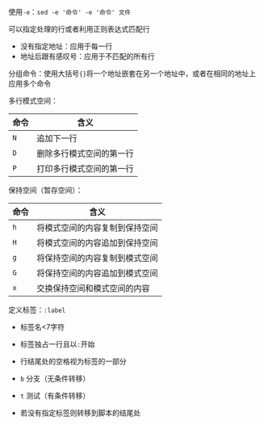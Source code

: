 使用`-e`：`sed -e '命令' -e '命令' 文件`

可以指定处理的行或者利用正则表达式匹配行

- 没有指定地址：应用于每一行
- 地址后跟有感叹号：应用于不匹配的所有行

分组命令：使用大括号`{}`将一个地址嵌套在另一个地址中，或者在相同的地址上应用多个命令

多行模式空间：

|命令|含义|
|---|---|
|`N`|追加下一行|
|`D`|删除多行模式空间的第一行|
|`P`|打印多行模式空间的第一行|

保持空间（暂存空间）：

|命令|含义|
|---|---|
|`h`|将模式空间的内容复制到保持空间|
|`H`|将模式空间的内容追加到保持空间|
|`g`|将保持空间的内容复制到模式空间|
|`G`|将保持空间的内容追加到模式空间|
|`x`|交换保持空间和模式空间的内容|

定义标签：`:label`

- 标签名<7字符
- 标签独占一行且以`:`开始
- 行结尾处的空格视为标签的一部分

- `b` 分支（无条件转移）
- `t` 测试（有条件转移）
- 若没有指定标签则转移到脚本的结尾处



